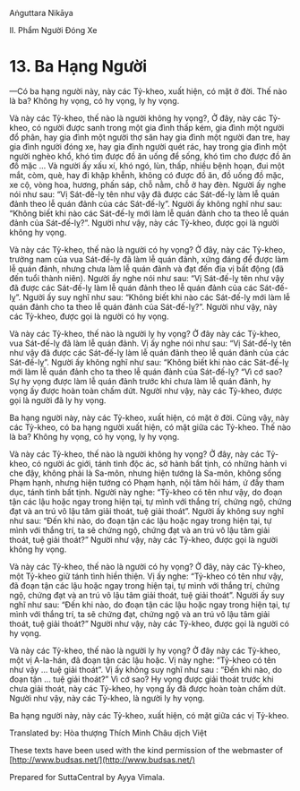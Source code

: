 Aṅguttara Nikāya

II. Phẩm Người Ðóng Xe

# 13. Ba Hạng Người

—Có ba hạng người này, này các Tỷ-kheo, xuất hiện, có mặt ở đời. Thế nào là ba? Không hy vọng, có hy vọng, ly hy vọng.

Và này các Tỷ-kheo, thế nào là người không hy vọng?, Ở đây, này các Tỷ-kheo, có người được sanh trong một gia đình thấp kém, gia đình một người đổ phân, hay gia đình một người thợ săn hay gia đình một người đan tre, hay gia đình người đóng xe, hay gia đình người quét rác, hay trong gia đình một người nghèo khổ, khó tìm được đồ ăn uống để sống, khó tìm cho được đồ ăn đồ mặc ... Và người ấy xấu xí, khó ngó, lùn, thấp, nhiều bệnh hoạn, đui một mắt, còm, què, hay đi khập khễnh, không có được đồ ăn, đồ uống đồ mặc, xe cộ, vòng hoa, hương, phấn sáp, chỗ nằm, chỗ ở hay đèn. Người ấy nghe nói như sau: “Vị Sát-đế-lỵ tên như vậy đã được các Sát-đế-lỵ làm lễ quán đảnh theo lễ quán đảnh của các Sát-đế-lỵ”. Người ấy không nghĩ như sau: “Không biết khi nào các Sát-đế-lỵ mới làm lễ quán đảnh cho ta theo lễ quán đảnh của Sát-đế-lỵ?”. Người như vậy, này các Tỷ-kheo, được gọi là người không hy vọng.

Và này các Tỷ-kheo, thế nào là người có hy vọng? Ở đây, này các Tỷ-kheo, trưởng nam của vua Sát-đế-lỵ đã làm lễ quán đảnh, xứng đáng để được làm lễ quán đảnh, nhưng chưa làm lễ quán đảnh và đạt đến địa vị bất động (đã đến tuổi thành niên). Người ấy nghe nói như sau: “Vị Sát-đế-lỵ tên như vậy đã được các Sát-đế-lỵ làm lễ quán đảnh theo lễ quán đảnh của các Sát-đế-lỵ”. Người ấy suy nghĩ như sau: “Không biết khi nào các Sát-đế-lỵ mới làm lễ quán đảnh cho ta theo lễ quán đảnh của Sát-đế-lỵ?”. Người như vậy, này các Tỷ-kheo, được gọi là người có hy vọng.

Và này các Tỷ-kheo, thế nào là người ly hy vọng? Ở đây này các Tỷ-kheo, vua Sát-đế-lỵ đã làm lễ quán đảnh. Vị ấy nghe nói như sau: “Vị Sát-đế-lỵ tên như vậy đã được các Sát-đế-lỵ làm lễ quán đảnh theo lễ quán đảnh của các Sát-đế-lỵ”. Người ấy không nghĩ như sau: “Không biết khi nào các Sát-đế-lỵ mới làm lễ quán đảnh cho ta theo lễ quán đảnh của Sát-đế-lỵ? “Vì cớ sao? Sự hy vọng được làm lễ quán đảnh trước khi chưa làm lễ quán đảnh, hy vọng ấy được hoàn toàn chấm dứt. Người như vậy, này các Tỷ-kheo, được gọi là người đã ly hy vọng.

Ba hạng người này, này các Tỷ-kheo, xuất hiện, có mặt ở đời. Cũng vậy, này các Tỷ-kheo, có ba hạng người xuất hiện, có mặt giữa các Tỷ-kheo. Thế nào là ba? Không hy vọng, có hy vọng, ly hy vọng.

Và này các Tỷ-kheo, thế nào là người không hy vọng? Ở đây, này các Tỷ-kheo, có người ác giới, tánh tình độc ác, sở hành bất tịnh, có những hành vi che đậy, không phải là Sa-môn, nhưng hiện tướng là Sa-môn, không sống Phạm hạnh, nhưng hiện tướng có Phạm hạnh, nội tâm hôi hám, ứ đầy tham dục, tánh tình bất tịnh. Người này nghe: “Tỷ-kheo có tên như vậy, do đoạn tận các lậu hoặc ngay trong hiện tại, tự mình với thắng trí, chứng ngộ, chứng đạt và an trú vô lậu tâm giải thoát, tuệ giải thoát”. Người ấy không suy nghĩ như sau: “Ðến khi nào, do đoạn tận các lậu hoặc ngay trong hiện tại, tự mình với thắng trí, ta sẽ chứng ngộ, chứng đạt và an trú vô lậu tâm giải thoát, tuệ giải thoát?” Người như vậy, này các Tỷ-kheo, được gọi là người không hy vọng.

Và này các Tỷ-kheo, thế nào là người có hy vọng? Ở đây, này các Tỷ-kheo, một Tỷ-kheo giữ tánh tình hiền thiện. Vị ấy nghe: “Tỷ-kheo có tên như vậy, đã đoạn tận các lậu hoặc ngay trong hiện tại, tự mình với thắng trí, chứng ngộ, chứng đạt và an trú vô lậu tâm giải thoát, tuệ giải thoát”. Người ấy suy nghĩ như sau: “Ðến khi nào, do đoạn tận các lậu hoặc ngay trong hiện tại, tự mình với thắng trí, ta sẽ chứng đạt, chứng ngộ và an trú vô lậu tâm giải thoát, tuệ giải thoát?” Người như vậy, này các Tỷ-kheo, được gọi là người có hy vọng.

Và này các Tỷ-kheo, thế nào là người ly hy vọng? Ở đây này các Tỷ-kheo, một vị A-la-hán, đã đoạn tận các lậu hoặc. Vị này nghe: “Tỷ-kheo có tên như vậy ... tuệ giải thoát”. Vị ấy không suy nghĩ như sau : “Ðến khi nào, do đoạn tận ... tuệ giải thoát?” Vì cớ sao? Hy vọng được giải thoát trước khi chưa giải thoát, này các Tỷ-kheo, hy vọng ấy đã được hoàn toàn chấm dứt. Người như vậy, này các Tỷ-kheo, là người ly hy vọng.

Ba hạng người này, này các Tỷ-kheo, xuất hiện, có mặt giữa các vị Tỷ-kheo.

Translated by: Hòa thượng Thích Minh Châu dịch Việt

These texts have been used with the kind permission of the webmaster of [http://www.budsas.net/](http://www.budsas.net/)

Prepared for SuttaCentral by Ayya Vimala.